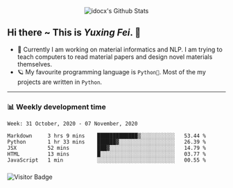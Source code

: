 <div align="center">
    <img align="center" src="https://github-readme-stats.vercel.app/api?username=idocx&show_icons=true&hide_border=true" alt="idocx's Github Stats"></img>
</div>

## Hi there ~ This is *Yuxing Fei*. ‍👋

- 🚀 Currently I am working on material informatics and NLP. I am trying to teach computers to read material papers and design novel materials themselves.
- 🪐 My favourite programming language is `Python🐍`. Most of the my projects are written in `Python`.

---

### 📊 Weekly development time
<!--START_SECTION:waka-->
```text
Week: 31 October, 2020 - 07 November, 2020

Markdown     3 hrs 9 mins    █████████████▒░░░░░░░░░░░   53.44 % 
Python       1 hr 33 mins    ██████▓░░░░░░░░░░░░░░░░░░   26.39 % 
JSX          52 mins         ███▓░░░░░░░░░░░░░░░░░░░░░   14.79 % 
HTML         13 mins         █░░░░░░░░░░░░░░░░░░░░░░░░   03.77 % 
JavaScript   1 min           ░░░░░░░░░░░░░░░░░░░░░░░░░   00.55 % 
```
<!--END_SECTION:waka-->

### 

![Visitor Badge](https://visitor-badge.laobi.icu/badge?page_id=idocx.idocx)